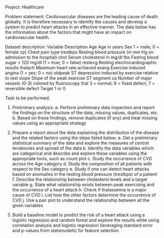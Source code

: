 Project: Healthcare

Problem statement:
Cardiovascular diseases are the leading cause of death globally. It is therefore necessary to identify the causes and develop a system to predict heart attacks in an effective manner. The data below has the information about the factors that might have an impact on cardiovascular health. 

Dataset description:
Variable	Description
Age	Age in years
Sex	1 = male; 0 = female
cp|	Chest pain type
trestbps	Resting blood pressure (in mm Hg on admission to the hospital)
chol	Serum cholesterol in mg/dl
fbs	Fasting blood sugar > 120 mg/dl (1 = true; 0 = false)
restecg	Resting electrocardiographic results
thalach	Maximum heart rate achieved
exang	Exercise induced angina (1 = yes; 0 = no)
oldpeak	ST depression induced by exercise relative to rest
slope	Slope of the peak exercise ST segment
ca	Number of major vessels (0-3) colored by fluoroscopy
thal	3 = normal; 6 = fixed defect; 7 = reversible defect
Target	1 or 0

Task to be performed:
1.	Preliminary analysis:
a. Perform preliminary data inspection and report the findings on the structure of the data, missing values, duplicates, etc.
b. Based on these findings, remove duplicates (if any) and treat missing values using an appropriate strategy

2.	Prepare a report about the data explaining the distribution of the disease and the related factors using the steps listed below:
a. Get a preliminary statistical summary of the data and explore the measures of central tendencies and spread of the data
b. Identify the data variables which are categorical and describe and explore these variables using the appropriate tools, such as count plot 
c. Study the occurrence of CVD across the Age category
d. Study the composition of all patients with respect to the Sex category
e. Study if one can detect heart attacks based on anomalies in the resting blood pressure (trestbps) of a patient
f. Describe the relationship between cholesterol levels and a target variable
g. State what relationship exists between peak exercising and the occurrence of a heart attack
h. Check if thalassemia is a major cause of CVD
i. List how the other factors determine the occurrence of CVD
j. Use a pair plot to understand the relationship between all the given variables
3.	Build a baseline model to predict the risk of a heart attack using a logistic regression and random forest and explore the results while using correlation analysis and logistic regression (leveraging standard error and p-values from statsmodels) for feature selection
